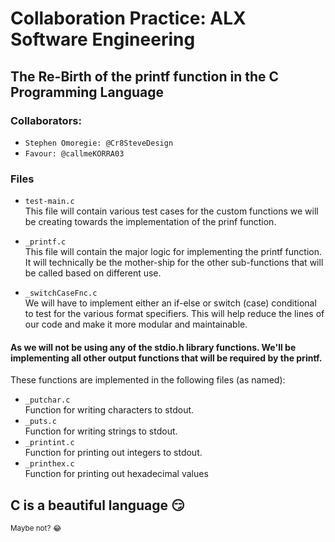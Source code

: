 # Collaboration Practice: ALX Software Engineering 
## The Re-Birth of the printf function in the C Programming Language

### Collaborators: 
- `Stephen Omoregie: @Cr8SteveDesign`
- `Favour: @callmeKORRA03`

### Files
- `test-main.c` <br>
    This file will contain various test cases for the custom functions we will be creating towards the implementation of the prinf function. <br>

- `_printf.c` <br>
    This file will contain the major logic for implementing the printf function. It will technically be the mother-ship for the other sub-functions that will be called based on different use. 
- `_switchCaseFnc.c` <br>
    We will have to implement either an if-else or switch (case) conditional to test for the various format specifiers. This will help reduce the lines of our code and make it more modular and maintainable.

#### As we will not be using any of the stdio.h library functions. We'll be implementing all other output functions that will be required by the printf.

These functions are implemented in the following files (as named): 
- `_putchar.c`<br>
    Function for writing characters to stdout.
- `_puts.c`<br>
    Function for writing strings to stdout.
- `_printint.c`<br>
    Function for printing out integers to stdout.
- `_printhex.c`<br>
    Function for printing out hexadecimal values

## C is a beautiful language 😏
<small>Maybe not? 😂</small>

